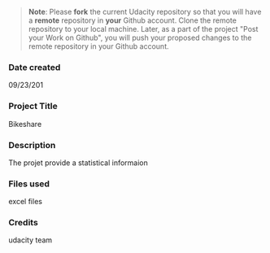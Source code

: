 >**Note**: Please **fork** the current Udacity repository so that you will have a **remote** repository in **your** Github account. Clone the remote repository to your local machine. Later, as a part of the project "Post your Work on Github", you will push your proposed changes to the remote repository in your Github account.

### Date created
09/23/201
### Project Title
Bikeshare
### Description
The projet provide a statistical informaion 
### Files used
excel files

### Credits
udacity team
